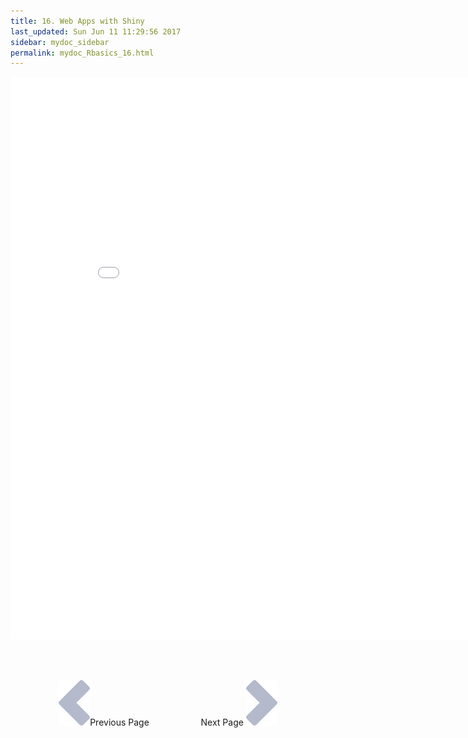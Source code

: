 ```yaml
---
title: 16. Web Apps with Shiny
last_updated: Sun Jun 11 11:29:56 2017
sidebar: mydoc_sidebar
permalink: mydoc_Rbasics_16.html
---
```


<iframe src="./pages/mydoc/Rbasics_files/" style="border: none; width: 880px; height: 900px"></iframe>

<br><br><center><a href="mydoc_Rbasics_15.html"><img src="images/left_arrow.png" alt="Previous page."></a>Previous Page &nbsp; &nbsp; &nbsp; &nbsp; &nbsp; &nbsp; &nbsp; &nbsp; &nbsp; &nbsp; Next Page
<a href="mydoc_Rbasics_17.html"><img src="images/right_arrow.png" alt="Next page."></a></center>
